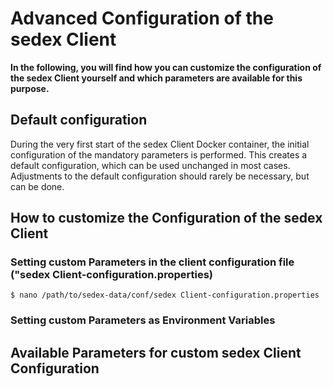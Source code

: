 # Advanced Configuration of the sedex Client

**In the following, you will find how you can customize the configuration of the sedex Client yourself and which parameters are available for this purpose.**


## Default configuration

During the very first start of the sedex Client Docker container, the initial configuration of the mandatory parameters is performed.
This creates a default configuration, which can be used unchanged in most cases.
Adjustments to the default configuration should rarely be necessary, but can be done.


## How to customize the Configuration of the sedex Client


### Setting custom Parameters in the client configuration file ("sedex Client-configuration.properties)

```console
$ nano /path/to/sedex-data/conf/sedex Client-configuration.properties
```

### Setting custom Parameters as Environment Variables


## Available Parameters for custom sedex Client Configuration